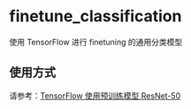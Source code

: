 # finetune_classification
使用 TensorFlow 进行 finetuning 的通用分类模型

## 使用方式
请参考：[TensorFlow 使用预训练模型 ResNet-50](https://www.jianshu.com/p/0237ebbee5d5)
